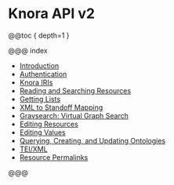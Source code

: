 <!---
Copyright © 2015-2019 the contributors (see Contributors.md).

This file is part of Knora.

Knora is free software: you can redistribute it and/or modify
it under the terms of the GNU Affero General Public License as published
by the Free Software Foundation, either version 3 of the License, or
(at your option) any later version.

Knora is distributed in the hope that it will be useful,
but WITHOUT ANY WARRANTY; without even the implied warranty of
MERCHANTABILITY or FITNESS FOR A PARTICULAR PURPOSE.  See the
GNU Affero General Public License for more details.

You should have received a copy of the GNU Affero General Public
License along with Knora.  If not, see <http://www.gnu.org/licenses/>.
-->

# Knora API v2

@@toc { depth=1 }

@@@ index

- [Introduction](introduction.md)
- [Authentication](authentication.md)
- [Knora IRIs](knora-iris.md)
- [Reading and Searching Resources](reading-and-searching-resources.md)
- [Getting Lists](getting-lists.md)
- [XML to Standoff Mapping](xml-to-standoff-mapping.md)
- [Gravsearch: Virtual Graph Search](query-language.md)
- [Editing Resources](editing-resources.md)
- [Editing Values](editing-values.md)
- [Querying, Creating, and Updating Ontologies](ontology-information.md)
- [TEI/XML](tei-xml.md)
- [Resource Permalinks](resource-permalinks.md)

@@@
